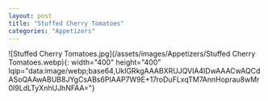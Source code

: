 ```yaml
---
layout: post
title: "Stuffed Cherry Tomatoes"
categories: "Appetizers"
---
```

![Stuffed Cherry Tomatoes.jpg](/assets/images/Appetizers/Stuffed Cherry Tomatoes.webp){: width="400" height="400" lqip="data:image/webp;base64,UklGRkgAAABXRUJQVlA4IDwAAACwAQCdASoQAAwABUB8JYgCsABs6PIAAP7W9E+17roDuFLxqTM7AnnHoprau8wMr0I9LdLTyXnhUJhNFAA="}

